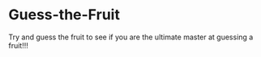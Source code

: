 # Guess-the-Fruit
Try and guess the fruit to see if you are the ultimate master at guessing a fruit!!!
